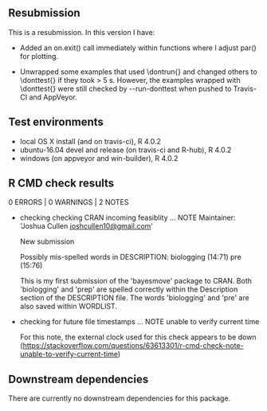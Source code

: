 ## Resubmission
This is a resubmission. In this version I have:

* Added an on.exit() call immediately within functions where I adjust par() for plotting.

* Unwrapped some examples that used \dontrun{} and changed others to \donttest{} if they took > 5 s. However, the examples wrapped with \donttest{} were still checked by --run-donttest when pushed to Travis-CI and AppVeyor.

## Test environments
* local OS X install (and on travis-ci), R 4.0.2
* ubuntu-16.04 devel and release (on travis-ci and R-hub), R 4.0.2
* windows (on appveyor and win-builder), R 4.0.2

## R CMD check results
0 ERRORS | 0 WARNINGS | 2 NOTES

* checking checking CRAN incoming feasiblity ... NOTE
  Maintainer: 'Joshua Cullen <joshcullen10@gmail.com>'

  New submission

  Possibly mis-spelled words in DESCRIPTION:
    biologging (14:71)
    pre (15:76)
  
  This is my first submission of the 'bayesmove' package to CRAN. Both 'biologging' and 'prep' are spelled correctly within the Description section of the DESCRIPTION file. The words 'biologging' and 'pre' are also saved within WORDLIST.
  

* checking for future file timestamps ... NOTE
  unable to verify current time
  
  For this note, the external clock used for this check appears to be down (<https://stackoverflow.com/questions/63613301/r-cmd-check-note-unable-to-verify-current-time>)

## Downstream dependencies
There are currently no downstream dependencies for this package.
